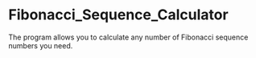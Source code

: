 # Fibonacci_Sequence_Calculator
The program allows you to calculate any number of Fibonacci sequence numbers you need.
